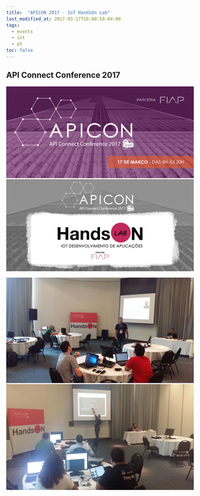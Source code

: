 ```yaml
---
title:  "APICON 2017 - IoT HandsOn Lab"
last_modified_at: 2017-03-17T16:00:58-04:00
tags:
  - events
  - iot
  - pt
toc: false
---
```


## API Connect Conference 2017

![](/assets/images/posts/2017-03-17-apicon/01.png)
![](/assets/images/posts/2017-03-17-apicon/02.jpeg)

![](/assets/images/posts/2017-03-17-apicon/03.JPG)
![](/assets/images/posts/2017-03-17-apicon/04.JPG)

